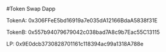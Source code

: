 #Token Swap Dapp

TokenA:
0x306FFeE5bd16919a7e035dA12166BdaA5838f31E

TokenB:
0x557b94079679042c038bad7A8c9b7Eac55C13115

LP:
0x9E0dcb3730828701161c118394ac99a1318A788e
